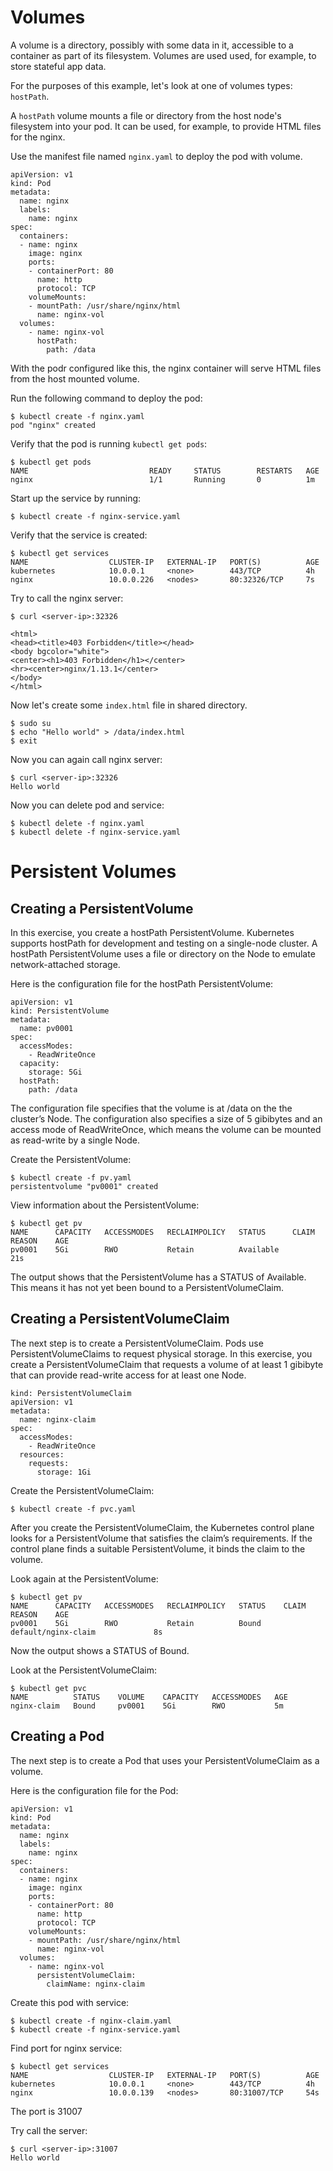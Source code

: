 # Volumes

A volume is a directory, possibly with some data in it, accessible to a container as part of its filesystem. Volumes are used used, for example, to store stateful app data.

For the purposes of this example, let's look at one of volumes types: `hostPath`.

A `hostPath` volume mounts a file or directory from the host node's filesystem into your pod. It can be used, for example, to provide HTML files for the nginx.

Use the manifest file named `nginx.yaml` to deploy the pod with volume.

```
apiVersion: v1
kind: Pod
metadata:
  name: nginx
  labels:
    name: nginx
spec:
  containers:
  - name: nginx
    image: nginx
    ports:
    - containerPort: 80
      name: http
      protocol: TCP
    volumeMounts:
    - mountPath: /usr/share/nginx/html
      name: nginx-vol
  volumes:
    - name: nginx-vol
      hostPath:
        path: /data
```
With the podr configured like this, the nginx container will serve HTML files from the host mounted volume.

Run the following command to deploy the pod:

```
$ kubectl create -f nginx.yaml
pod "nginx" created
```

Verify that the pod is running `kubectl get pods`:

```
$ kubectl get pods
NAME                           READY     STATUS        RESTARTS   AGE
nginx                          1/1       Running       0          1m

```

Start up the service by running:
```
$ kubectl create -f nginx-service.yaml
```

Verify that the service is created:

```
$ kubectl get services
NAME                  CLUSTER-IP   EXTERNAL-IP   PORT(S)          AGE
kubernetes            10.0.0.1     <none>        443/TCP          4h
nginx                 10.0.0.226   <nodes>       80:32326/TCP     7s
```
Try to call the nginx server:

```
$ curl <server-ip>:32326

<html>
<head><title>403 Forbidden</title></head>
<body bgcolor="white">
<center><h1>403 Forbidden</h1></center>
<hr><center>nginx/1.13.1</center>
</body>
</html>
```

Now let's create some `index.html` file in shared directory.

```
$ sudo su
$ echo "Hello world" > /data/index.html
$ exit
```

Now you can again call nginx server:

```
$ curl <server-ip>:32326
Hello world
```

Now you can delete pod and service:

```
$ kubectl delete -f nginx.yaml
$ kubectl delete -f nginx-service.yaml
```

# Persistent Volumes

## Creating a PersistentVolume

In this exercise, you create a hostPath PersistentVolume. Kubernetes supports hostPath for development and testing on a single-node cluster. A hostPath PersistentVolume uses a file or directory on the Node to emulate network-attached storage.

Here is the configuration file for the hostPath PersistentVolume:

```
apiVersion: v1
kind: PersistentVolume
metadata:
  name: pv0001
spec:
  accessModes:
    - ReadWriteOnce
  capacity:
    storage: 5Gi
  hostPath:
    path: /data
```
The configuration file specifies that the volume is at /data on the the cluster’s Node. The configuration also specifies a size of 5 gibibytes and an access mode of ReadWriteOnce, which means the volume can be mounted as read-write by a single Node.


Create the PersistentVolume:

```
$ kubectl create -f pv.yaml
persistentvolume "pv0001" created
```

View information about the PersistentVolume:
```
$ kubectl get pv
NAME      CAPACITY   ACCESSMODES   RECLAIMPOLICY   STATUS      CLAIM     REASON    AGE
pv0001    5Gi        RWO           Retain          Available                       21s
```
The output shows that the PersistentVolume has a STATUS of Available. This means it has not yet been bound to a PersistentVolumeClaim.

## Creating a PersistentVolumeClaim

The next step is to create a PersistentVolumeClaim. Pods use PersistentVolumeClaims to request physical storage. In this exercise, you create a PersistentVolumeClaim that requests a volume of at least 1 gibibyte that can provide read-write access for at least one Node.

```
kind: PersistentVolumeClaim
apiVersion: v1
metadata:
  name: nginx-claim
spec:
  accessModes:
    - ReadWriteOnce
  resources:
    requests:
      storage: 1Gi
```

Create the PersistentVolumeClaim:

```
$ kubectl create -f pvc.yaml
```

After you create the PersistentVolumeClaim, the Kubernetes control plane looks for a PersistentVolume that satisfies the claim’s requirements. If the control plane finds a suitable PersistentVolume, it binds the claim to the volume.

Look again at the PersistentVolume:

```
$ kubectl get pv
NAME      CAPACITY   ACCESSMODES   RECLAIMPOLICY   STATUS    CLAIM                 REASON    AGE
pv0001    5Gi        RWO           Retain          Bound     default/nginx-claim             8s

```
Now the output shows a STATUS of Bound.

Look at the PersistentVolumeClaim:

```
$ kubectl get pvc
NAME          STATUS    VOLUME    CAPACITY   ACCESSMODES   AGE
nginx-claim   Bound     pv0001    5Gi        RWO           5m

```
## Creating a Pod

The next step is to create a Pod that uses your PersistentVolumeClaim as a volume.

Here is the configuration file for the Pod:

```
apiVersion: v1
kind: Pod
metadata:
  name: nginx
  labels:
    name: nginx
spec:
  containers:
  - name: nginx
    image: nginx
    ports:
    - containerPort: 80
      name: http
      protocol: TCP
    volumeMounts:
    - mountPath: /usr/share/nginx/html
      name: nginx-vol
  volumes:
    - name: nginx-vol
      persistentVolumeClaim:
        claimName: nginx-claim

```

Create this pod with service:

```
$ kubectl create -f nginx-claim.yaml
$ kubectl create -f nginx-service.yaml
```

Find port for nginx service:
```
$ kubectl get services
NAME                  CLUSTER-IP   EXTERNAL-IP   PORT(S)          AGE
kubernetes            10.0.0.1     <none>        443/TCP          4h
nginx                 10.0.0.139   <nodes>       80:31007/TCP     54s
```

The port is 31007

Try call the server:
```
$ curl <server-ip>:31007
Hello world
```
